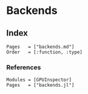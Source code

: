 # Backends

## Index

```@index
Pages   = ["backends.md"]
Order   = [:function, :type]
```

### References

```@autodocs
Modules = [GPUInspector]
Pages   = ["backends.jl"]
```
